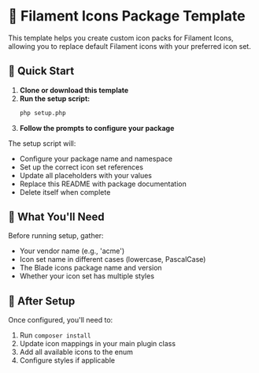 # 🎨 Filament Icons Package Template

This template helps you create custom icon packs for Filament Icons, allowing you to replace default Filament icons with your preferred icon set.

## 🚀 Quick Start

1. **Clone or download this template**
2. **Run the setup script:**
   ```bash
   php setup.php
   ```
3. **Follow the prompts to configure your package**

The setup script will:
- Configure your package name and namespace
- Set up the correct icon set references
- Update all placeholders with your values
- Replace this README with package documentation
- Delete itself when complete

## 📝 What You'll Need

Before running setup, gather:
- Your vendor name (e.g., 'acme')
- Icon set name in different cases (lowercase, PascalCase)
- The Blade icons package name and version
- Whether your icon set has multiple styles

## 🔧 After Setup

Once configured, you'll need to:
1. Run `composer install`
2. Update icon mappings in your main plugin class
3. Add all available icons to the enum
4. Configure styles if applicable